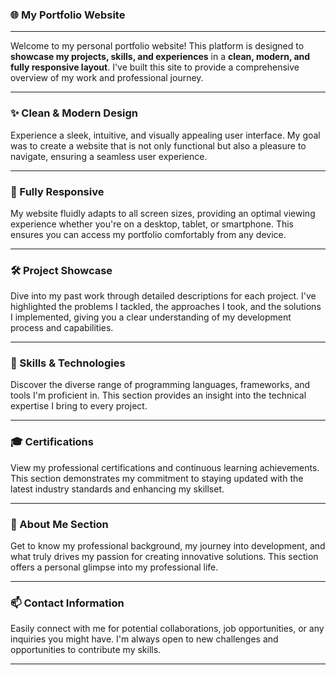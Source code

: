 ### 🌐 My Portfolio Website

---

Welcome to my personal portfolio website! This platform is designed to **showcase my projects, skills, and experiences** in a **clean, modern, and fully responsive layout**. I've built this site to provide a comprehensive overview of my work and professional journey.

---

### ✨ Clean & Modern Design

Experience a sleek, intuitive, and visually appealing user interface. My goal was to create a website that is not only functional but also a pleasure to navigate, ensuring a seamless user experience.

---

### 📱 Fully Responsive

My website fluidly adapts to all screen sizes, providing an optimal viewing experience whether you're on a desktop, tablet, or smartphone. This ensures you can access my portfolio comfortably from any device.

---

### 🛠️ Project Showcase

Dive into my past work through detailed descriptions for each project. I've highlighted the problems I tackled, the approaches I took, and the solutions I implemented, giving you a clear understanding of my development process and capabilities.

---

### 🧰 Skills & Technologies

Discover the diverse range of programming languages, frameworks, and tools I'm proficient in. This section provides an insight into the technical expertise I bring to every project.

---

### 🎓 Certifications

View my professional certifications and continuous learning achievements. This section demonstrates my commitment to staying updated with the latest industry standards and enhancing my skillset.

---

### 📝 About Me Section

Get to know my professional background, my journey into development, and what truly drives my passion for creating innovative solutions. This section offers a personal glimpse into my professional life.

---

### 📫 Contact Information

Easily connect with me for potential collaborations, job opportunities, or any inquiries you might have. I'm always open to new challenges and opportunities to contribute my skills.

---
